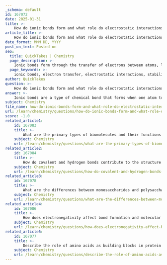 ```yaml
---
_schema: default
id: 167072
date: 2025-01-31
title: >-
    How do ionic bonds form and what role do electrostatic interactions play in their stability?
article_title: >-
    How do ionic bonds form and what role do electrostatic interactions play in their stability?
date_format: MMM DD, YYYY
post_on_text: Posted on
seo:
  title: QuickTakes | Chemistry
  page_description: >-
    Ionic bonds form through the transfer of electrons between atoms, leading to the formation of charged ions. The stability of these bonds is largely due to electrostatic interactions, which are influenced by factors such as charge magnitude and distance between ions. Ionic bonds play a crucial role in biological systems by maintaining the structure of biomolecules and facilitating essential cellular processes.
  page_keywords: >-
    ionic bonds, electron transfer, electrostatic interactions, stability, cations, anions, sodium chloride, biological importance, proteins, nucleic acids, charge magnitude, distance, dielectric constant, signal transduction, muscle contraction, nerve impulses
author: QuickTakes
question: >-
    How do ionic bonds form and what role do electrostatic interactions play in their stability?
answer: >-
    Ionic bonds are a type of chemical bond that forms when one atom transfers electrons to another atom, resulting in the creation of charged ions. This process typically occurs between metals and nonmetals. For instance, in the formation of sodium chloride (NaCl), sodium (Na) donates an electron to chlorine (Cl), leading to the formation of a positively charged sodium ion (Na⁺) and a negatively charged chloride ion (Cl⁻). The electrostatic attraction between these oppositely charged ions is what constitutes the ionic bond.\n\n### Formation of Ionic Bonds\n1. **Electron Transfer**: The metal atom loses one or more electrons, becoming a cation (positively charged), while the nonmetal atom gains those electrons, becoming an anion (negatively charged).\n2. **Electrostatic Attraction**: The resulting cations and anions are held together by the strong electrostatic forces of attraction between them. This interaction is crucial for the stability of ionic compounds.\n\n### Role of Electrostatic Interactions\nElectrostatic interactions play a significant role in the stability of ionic bonds. The strength of these interactions is influenced by several factors:\n- **Charge Magnitude**: The greater the charge of the ions, the stronger the electrostatic attraction. For example, a divalent ion (like Ca²⁺) will have a stronger attraction to anions compared to a monovalent ion (like Na⁺).\n- **Distance**: The distance between the ions also affects the strength of the electrostatic interaction; closer ions experience stronger attractions.\n- **Dielectric Constant**: The presence of a solvent can influence the strength of ionic interactions. For instance, water, with its high dielectric constant, can reduce the effective electrostatic attraction between ions, facilitating their dissociation.\n\n### Stability and Biological Importance\nIonic bonds contribute significantly to the stability of various biological molecules:\n- **Structural Integrity**: In proteins and nucleic acids, ionic bonds help maintain their three-dimensional structures. For example, interactions between charged side chains of amino acids can stabilize protein folding.\n- **Biochemical Processes**: Ionic bonds are involved in critical cellular processes, such as signal transduction and muscle contraction. The movement of ions across cell membranes creates gradients essential for nerve impulse transmission and muscle function.\n\n### Conclusion\nIn summary, ionic bonds form through the transfer of electrons and are stabilized by the electrostatic interactions between cations and anions. These bonds are essential not only for the formation of ionic compounds like NaCl but also for the structural and functional integrity of biomolecules in biological systems. The cumulative effects of ionic interactions, while generally weaker than covalent bonds, play a crucial role in the stability and behavior of biological molecules.
subject: Chemistry
file_name: how-do-ionic-bonds-form-and-what-role-do-electrostatic-interactions-play-in-their-stability.md
url: /learn/chemistry/questions/how-do-ionic-bonds-form-and-what-role-do-electrostatic-interactions-play-in-their-stability
score: -1.0
related_article1:
    id: 167083
    title: >-
        What are the primary types of biomolecules and their functions in living organisms?
    subject: Chemistry
    url: /learn/chemistry/questions/what-are-the-primary-types-of-biomolecules-and-their-functions-in-living-organisms
related_article2:
    id: 167084
    title: >-
        How do covalent and hydrogen bonds contribute to the structure and function of biomolecules?
    subject: Chemistry
    url: /learn/chemistry/questions/how-do-covalent-and-hydrogen-bonds-contribute-to-the-structure-and-function-of-biomolecules
related_article3:
    id: 167078
    title: >-
        What are the differences between monosaccharides and polysaccharides in terms of structure and solubility?
    subject: Chemistry
    url: /learn/chemistry/questions/what-are-the-differences-between-monosaccharides-and-polysaccharides-in-terms-of-structure-and-solubility
related_article4:
    id: 167086
    title: >-
        How does electronegativity affect bond formation and molecular polarity?
    subject: Chemistry
    url: /learn/chemistry/questions/how-does-electronegativity-affect-bond-formation-and-molecular-polarity
related_article5:
    id: 167077
    title: >-
        Describe the role of amino acids as building blocks in protein structure and function.
    subject: Chemistry
    url: /learn/chemistry/questions/describe-the-role-of-amino-acids-as-building-blocks-in-protein-structure-and-function
---
```


&nbsp;